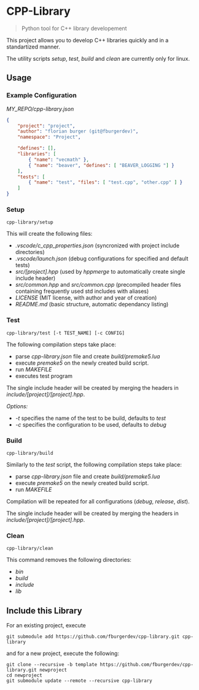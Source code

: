 # CPP-Library
> Python tool for C++ library developement

This project allows you to develop C++ libraries quickly and in a standartized manner.

The utility scripts _setup_, _test_, _build_ and _clean_ are currently only for linux.

## Usage
### Example Configuration
_MY_REPO/cpp-library.json_
```json
{
    "project": "project",
    "author": "florian burger (git@fburgerdev)",
    "namespace": "Project",

    "defines": [],
    "libraries": [
        { "name": "vecmath" },
        { "name": "beaver", "defines": [ "BEAVER_LOGGING "] }
    ],
    "tests": [
        { "name": "test", "files": [ "test.cpp", "other.cpp" ] }
    ]
}
```
### Setup
```console
cpp-library/setup
```
This will create the following files:
- _.vscode/c_cpp_properties.json_ (syncronized with project include directories)
- _.vscode/launch.json_ (debug configurations for specified and default tests)
- _src/[project].hpp_ (used by _hppmerge_ to automatically create single include header)
- _src/common.hpp_ and _src/common.cpp_ (precompiled header files containing frequently used std includes with aliases)
- _LICENSE_ (MIT license, with author and year of creation)
- _README.md_ (basic structure, automatic dependancy listing)

### Test
```console
cpp-library/test [-t TEST_NAME] [-c CONFIG]
```

The following compilation steps take place:
- parse _cpp-library.json_ file and create _build/premake5.lua_
- execute _premake5_ on the newly created build script.
- run _MAKEFILE_
- executes test program

The single include header will be created by merging the headers in _include/[project]/[project].hpp_.

_Options:_
- _-t_ specifies the name of the test to be build, defaults to _test_
- _-c_ specifies the configuration to be used, defaults to _debug_

### Build
```console
cpp-library/build
```

Similarly to the _test_ script, the following compilation steps take place:
- parse _cpp-library.json_ file and create _build/premake5.lua_
- execute _premake5_ on the newly created build script.
- run _MAKEFILE_

Compilation will be repeated for all configurations (_debug_, _release_, _dist_).

The single include header will be created by merging the headers in _include/[project]/[project].hpp_.

### Clean
```console
cpp-library/clean
```
This command removes the following directories:
- _bin_
- _build_
- _include_
- _lib_

## Include this Library
For an existing project, execute
```console
git submodule add https://github.com/fburgerdev/cpp-library.git cpp-library
```
and for a new project, execute the following:
```console
git clone --recursive -b template https://github.com/fburgerdev/cpp-library.git newproject
cd newproject
git submodule update --remote --recursive cpp-library
```